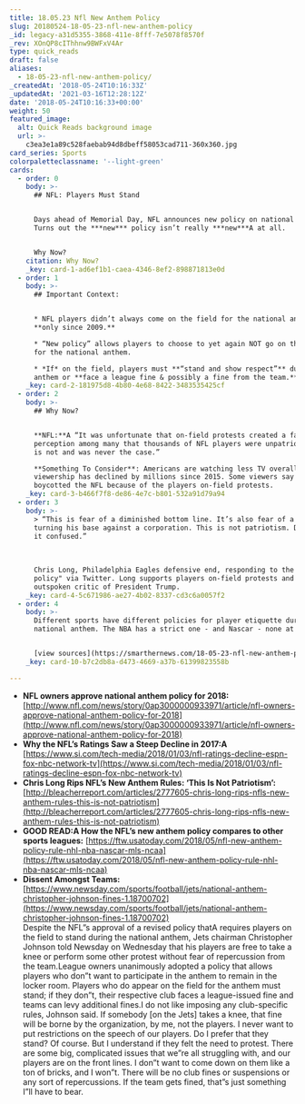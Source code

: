 ```yaml
---
title: 18.05.23 Nfl New Anthem Policy
slug: 20180524-18-05-23-nfl-new-anthem-policy
_id: legacy-a31d5355-3868-411e-8fff-7e5078f8570f
_rev: XOnQP8cIThhnw9BWFxV4Ar
type: quick_reads
draft: false
aliases:
  - 18-05-23-nfl-new-anthem-policy/
_createdAt: '2018-05-24T10:16:33Z'
_updatedAt: '2021-03-16T12:28:12Z'
date: '2018-05-24T10:16:33+00:00'
weight: 50
featured_image:
  alt: Quick Reads background image
  url: >-
    c3ea3e1a89c528faebab94d8dbeff58053cad711-360x360.jpg
card_series: Sports
colorpaletteclassname: '--light-green'
cards:
  - order: 0
    body: >-
      ## NFL: Players Must Stand


      Days ahead of Memorial Day, NFL announces new policy on national anthem.
      Turns out the ***new*** policy isn’t really ***new***A at all.


      Why Now?
    citation: Why Now?
    _key: card-1-ad6ef1b1-caea-4346-8ef2-898871813e0d
  - order: 1
    body: >-
      ## Important Context:


      * NFL players didn’t always come on the field for the national anthem –
      **only since 2009.**

      * “New policy” allows players to choose to yet again NOT go on the field
      for the national anthem.

      * *If* on the field, players must **“stand and show respect”** during the
      anthem or **face a league fine & possibly a fine from the team.**
    _key: card-2-181975d8-4b80-4e68-8422-3483535425cf
  - order: 2
    body: >-
      ## Why Now?


      **NFL:**A “It was unfortunate that on-field protests created a false
      perception among many that thousands of NFL players were unpatriotic. This
      is not and was never the case.”  

      **Something To Consider**: Americans are watching less TV overall & NFL
      viewership has declined by millions since 2015. Some viewers say they
      boycotted the NFL because of the players on-field protests.
    _key: card-3-b466f7f8-de86-4e7c-b801-532a91d79a94
  - order: 3
    body: >-
      > “This is fear of a diminished bottom line. It’s also fear of a president
      turning his base against a corporation. This is not patriotism. Don’t get
      it confused.”  
        
        
        
      Chris Long, Philadelphia Eagles defensive end, responding to the "new
      policy" via Twitter. Long supports players on-field protests and is an
      outspoken critic of President Trump.
    _key: card-4-5c671986-ae27-4b02-8337-cd3c6a0057f2
  - order: 4
    body: >-
      Different sports have different policies for player etiquette during the
      national anthem. The NBA has a strict one - and Nascar - none at all.


      [view sources](https://smarthernews.com/18-05-23-nfl-new-anthem-policy/)
    _key: card-10-b7c2db8a-d473-4669-a37b-61399823558b

---
```

* **NFL owners approve national anthem policy for 2018:** [http://www.nfl.com/news/story/0ap3000000933971/article/nfl-owners-approve-national-anthem-policy-for-2018](http://www.nfl.com/news/story/0ap3000000933971/article/nfl-owners-approve-national-anthem-policy-for-2018)
* **Why the NFL’s Ratings Saw a Steep Decline in 2017:A** [https://www.si.com/tech-media/2018/01/03/nfl-ratings-decline-espn-fox-nbc-network-tv](https://www.si.com/tech-media/2018/01/03/nfl-ratings-decline-espn-fox-nbc-network-tv)
* **Chris Long Rips NFL’s New Anthem Rules: ‘This Is Not Patriotism’:** [http://bleacherreport.com/articles/2777605-chris-long-rips-nfls-new-anthem-rules-this-is-not-patriotism](http://bleacherreport.com/articles/2777605-chris-long-rips-nfls-new-anthem-rules-this-is-not-patriotism)
* **GOOD READ:A How the NFL’s new anthem policy compares to other sports leagues:** [https://ftw.usatoday.com/2018/05/nfl-new-anthem-policy-rule-nhl-nba-nascar-mls-ncaa](https://ftw.usatoday.com/2018/05/nfl-new-anthem-policy-rule-nhl-nba-nascar-mls-ncaa)
* **Dissent Amongst Teams:** [https://www.newsday.com/sports/football/jets/national-anthem-christopher-johnson-fines-1.18700702](https://www.newsday.com/sports/football/jets/national-anthem-christopher-johnson-fines-1.18700702)  
Despite the NFL”s approval of a revised policy thatA requires players on the field to stand during the national anthem, Jets chairman Christopher Johnson told Newsday on Wednesday that his players are free to take a knee or perform some other protest without fear of repercussion from the team.League owners unanimously adopted a policy that allows players who don”t want to participate in the anthem to remain in the locker room. Players who do appear on the field for the anthem must stand; if they don”t, their respective club faces a league-issued fine and teams can levy additional fines.I do not like imposing any club-specific rules, Johnson said. If somebody [on the Jets] takes a knee, that fine will be borne by the organization, by me, not the players. I never want to put restrictions on the speech of our players. Do I prefer that they stand? Of course. But I understand if they felt the need to protest. There are some big, complicated issues that we”re all struggling with, and our players are on the front lines. I don”t want to come down on them like a ton of bricks, and I won”t. There will be no club fines or suspensions or any sort of repercussions. If the team gets fined, that”s just something I”ll have to bear.